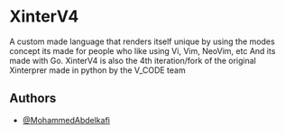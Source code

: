 
# XinterV4

A custom made language that renders itself unique by using the modes concept its made for people who like using Vi, Vim, NeoVim, etc And its made with Go.
XinterV4 is also the 4th iteration/fork of the original Xinterprer made in python by the V_CODE team

## Authors

- [@MohammedAbdelkafi](https://github.com/Mohammedabdelkafi)

